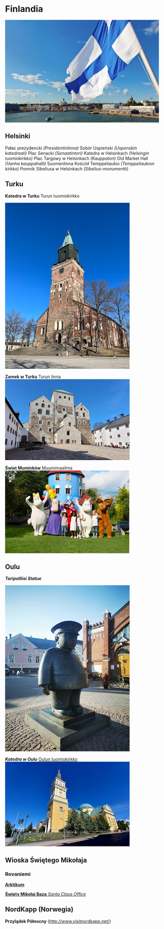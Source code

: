 # Finlandia

 ![Flaga na tle Helsinek](flaga.jpg)

## Helsinki

Pałac prezydencki *(Presidentinlinna)*
Sobór Uspieński *(Uspenskin katedraali)*
Plac Senacki *(Senaatintori)*
Katedra w Helsinkach *(Helsingin tuomiokirkko)*
Plac Targowy w Helsinkach *(Kauppatori)*
Old Market Hall *(Vanha kauppahalli)*
Suomenlinna
Kościół Temppeliaukio *(Temppeliaukion kirkko)*
Pomnik Sibeliusa w Helsinkach *(Sibelius-monumentti)*

## Turku

**Katedra w Turku** Turun tuomiokirkko 

 ![Katedra w Turku](turku.jpg)

**Zamek w Turku** Turun linna
![Zamek w Turku](turku_zamek.jpg)

**Świat Muminków** Muumimaailma
![Świat Muminków](swiat_muminkow.jpg)

## Oulu

***Toripolliisi Statue***

![Pomnik rosyjskiego żandarma](Toripolliisi.jpg)

***Katedra w Oulu*** [Oulun tuomiokirkko](https://www.oulunseurakunnat.fi/) 
![Katedra w Oulu](katedra_oulu.jpg)

## Wioska Świętego Mikołaja

### Rovaniemi
[**Arktikum**](http://www.arktikum.fi/)

[**Święty Mikołaj Baza** *Santa Claus Office*](https://santaclausoffice.com/)

## NordKapp (Norwegia)

**Przylądek Północny**
(http://www.visitnordkapp.net/)
